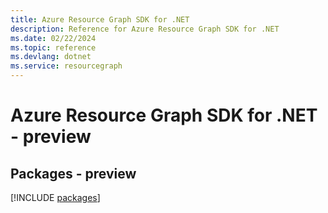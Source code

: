 ```yaml
---
title: Azure Resource Graph SDK for .NET
description: Reference for Azure Resource Graph SDK for .NET
ms.date: 02/22/2024
ms.topic: reference
ms.devlang: dotnet
ms.service: resourcegraph
---
```

# Azure Resource Graph SDK for .NET - preview
## Packages - preview
[!INCLUDE [packages](resource-graph-index.md)]